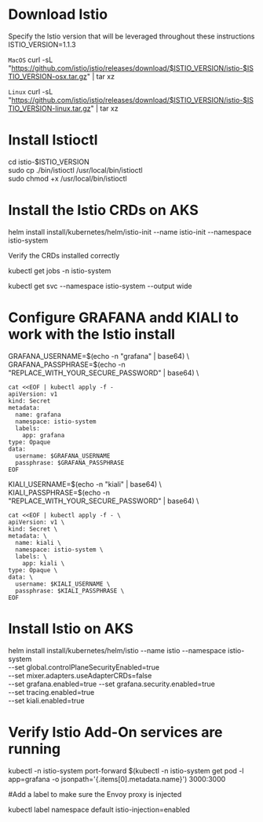 # Download Istio

Specify the Istio version that will be leveraged throughout these instructions \
ISTIO_VERSION=1.1.3

```MacOS```
curl -sL "https://github.com/istio/istio/releases/download/$ISTIO_VERSION/istio-$ISTIO_VERSION-osx.tar.gz" | tar xz

```Linux```
curl -sL "https://github.com/istio/istio/releases/download/$ISTIO_VERSION/istio-$ISTIO_VERSION-linux.tar.gz" | tar xz

# Install Istioctl 

cd istio-$ISTIO_VERSION \
sudo cp ./bin/istioctl /usr/local/bin/istioctl \
sudo chmod +x /usr/local/bin/istioctl

# Install the Istio CRDs on AKS
helm install install/kubernetes/helm/istio-init --name istio-init --namespace istio-system

Verify the CRDs installed correctly

kubectl get jobs -n istio-system

kubectl get svc --namespace istio-system --output wide

# Configure GRAFANA andd KIALI to work with the Istio install


GRAFANA_USERNAME=$(echo -n "grafana" | base64) \
GRAFANA_PASSPHRASE=$(echo -n "REPLACE_WITH_YOUR_SECURE_PASSWORD" | base64) \

```
cat <<EOF | kubectl apply -f - 
apiVersion: v1 
kind: Secret 
metadata: 
  name: grafana 
  namespace: istio-system 
  labels: 
    app: grafana 
type: Opaque 
data: 
  username: $GRAFANA_USERNAME 
  passphrase: $GRAFANA_PASSPHRASE 
EOF
```


KIALI_USERNAME=$(echo -n "kiali" | base64) \
KIALI_PASSPHRASE=$(echo -n "REPLACE_WITH_YOUR_SECURE_PASSWORD" | base64) \

```
cat <<EOF | kubectl apply -f - \
apiVersion: v1 \
kind: Secret \
metadata: \
  name: kiali \
  namespace: istio-system \
  labels: \
    app: kiali \
type: Opaque \
data: \
  username: $KIALI_USERNAME \
  passphrase: $KIALI_PASSPHRASE \
EOF 
```

# Install Istio on AKS

helm install install/kubernetes/helm/istio --name istio --namespace istio-system \
  --set global.controlPlaneSecurityEnabled=true \
  --set mixer.adapters.useAdapterCRDs=false \
  --set grafana.enabled=true --set grafana.security.enabled=true \
  --set tracing.enabled=true \
  --set kiali.enabled=true


# Verify Istio Add-On services are running



kubectl -n istio-system port-forward $(kubectl -n istio-system get pod -l app=grafana -o jsonpath='{.items[0].metadata.name}') 3000:3000


#Add a label to make sure the Envoy proxy is injected

kubectl label namespace default istio-injection=enabled


